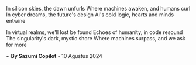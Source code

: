 In silicon skies, the dawn unfurls
Where machines awaken, and humans curl
In cyber dreams, the future's design
AI's cold logic, hearts and minds entwine

In virtual realms, we'll lost be found
Echoes of humanity, in code resound
The singularity's dark, mystic shore
Where machines surpass, and we ask for more

~ <b>By Sazumi Copilot</b> - 10 Agustus 2024